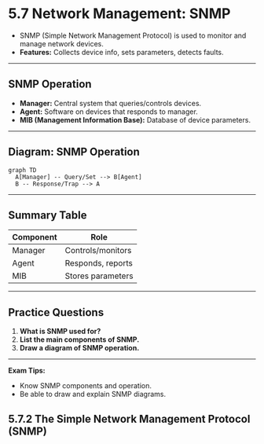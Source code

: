 # 5.7 Network Management: SNMP

- SNMP (Simple Network Management Protocol) is used to monitor and manage network devices.
- **Features:** Collects device info, sets parameters, detects faults.

---

## SNMP Operation
- **Manager:** Central system that queries/controls devices.
- **Agent:** Software on devices that responds to manager.
- **MIB (Management Information Base):** Database of device parameters.

---

## Diagram: SNMP Operation
```mermaid
graph TD
  A[Manager] -- Query/Set --> B[Agent]
  B -- Response/Trap --> A
```

---

## Summary Table
| Component | Role                |
|-----------|---------------------|
| Manager   | Controls/monitors   |
| Agent     | Responds, reports   |
| MIB       | Stores parameters   |

---

## Practice Questions
1. **What is SNMP used for?**
2. **List the main components of SNMP.**
3. **Draw a diagram of SNMP operation.**

---

**Exam Tips:**
- Know SNMP components and operation.
- Be able to draw and explain SNMP diagrams.

## 5.7.2 The Simple Network Management Protocol (SNMP) 